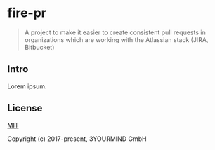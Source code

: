 # fire-pr

> A project to make it easier to create consistent pull requests in organizations which are working with the Atlassian stack (JIRA, Bitbucket)

## Intro

Lorem ipsum.

## License

[MIT](./LICENSE)

Copyright (c) 2017-present, 3YOURMIND GmbH
